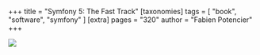 +++
title = "Symfony 5: The Fast Track"
[taxonomies]
tags = [ "book", "software", "symfony" ]
[extra]
pages = "320"
author = "Fabien Potencier"
+++

<a target="_blank"  href="https://www.amazon.de/gp/product/2918390372/ref=as_li_tl?ie=UTF8&camp=1638&creative=6742&creativeASIN=2918390372&linkCode=as2&tag=chemaclass-21&linkId=5a1e8db0580ffd3936b6f9f06771949e"><img border="0" src="//ws-eu.amazon-adsystem.com/widgets/q?_encoding=UTF8&MarketPlace=DE&ASIN=2918390372&ServiceVersion=20070822&ID=AsinImage&WS=1&Format=_SL250_&tag=chemaclass-21" ></a>

<!-- more -->
